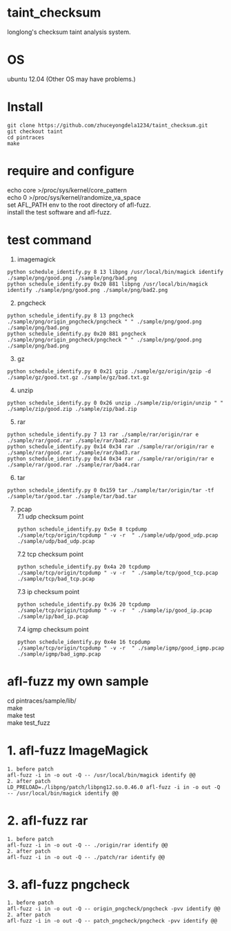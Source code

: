 # taint_checksum
longlong's checksum taint analysis system.

# OS
ubuntu 12.04 (Other OS may have problems.)

# Install
```
git clone https://github.com/zhuceyongdela1234/taint_checksum.git  
git checkout taint
cd pintraces  
make 
``` 

# require and configure
echo core >/proc/sys/kernel/core_pattern  
echo 0 >/proc/sys/kernel/randomize_va_space  
set  AFL_PATH env to the root directory of afl-fuzz.  
install the test software and afl-fuzz.  

# test command
1. imagemagick   
```
python schedule_identify.py 8 13 libpng /usr/local/bin/magick identify ./sample/png/good.png ./sample/png/bad.png    
python schedule_identify.py 0x20 881 libpng /usr/local/bin/magick identify ./sample/png/good.png ./sample/png/bad2.png 
```

2. pngcheck   
```
python schedule_identify.py 8 13 pngcheck ./sample/png/origin_pngcheck/pngcheck " " ./sample/png/good.png ./sample/png/bad.png  
python schedule_identify.py 0x20 881 pngcheck ./sample/png/origin_pngcheck/pngcheck " " ./sample/png/good.png ./sample/png/bad.png  
```

3. gz  
```
python schedule_identify.py 0 0x21 gzip ./sample/gz/origin/gzip -d ./sample/gz/good.txt.gz ./sample/gz/bad.txt.gz  
``` 
 
4. unzip  
``` 
python schedule_identify.py 0 0x26 unzip ./sample/zip/origin/unzip " " ./sample/zip/good.zip ./sample/zip/bad.zip
```

5. rar
```
python schedule_identify.py 7 13 rar ./sample/rar/origin/rar e ./sample/rar/good.rar ./sample/rar/bad2.rar  
python schedule_identify.py 0x14 0x34 rar ./sample/rar/origin/rar e ./sample/rar/good.rar ./sample/rar/bad3.rar 
python schedule_identify.py 0x14 0x34 rar ./sample/rar/origin/rar e ./sample/rar/good.rar ./sample/rar/bad4.rar
``` 

6. tar
```
python schedule_identify.py 0 0x159 tar ./sample/tar/origin/tar -tf ./sample/tar/good.tar ./sample/tar/bad.tar  

``` 

7. pcap  
    7.1 udp checksum point  
    ```
    python schedule_identify.py 0x5e 8 tcpdump ./sample/tcp/origin/tcpdump " -v -r  " ./sample/udp/good_udp.pcap ./sample/udp/bad_udp.pcap 
    ``` 
    7.2 tcp checksum point  
    ```
    python schedule_identify.py 0x4a 20 tcpdump ./sample/tcp/origin/tcpdump " -v -r  " ./sample/tcp/good_tcp.pcap ./sample/tcp/bad_tcp.pcap  
    ```
    7.3 ip checksum point  
    ```
    python schedule_identify.py 0x36 20 tcpdump ./sample/tcp/origin/tcpdump " -v -r  " ./sample/ip/good_ip.pcap ./sample/ip/bad_ip.pcap  
    ```
    7.4 igmp checksum point  
    ```
    python schedule_identify.py 0x4e 16 tcpdump ./sample/tcp/origin/tcpdump " -v -r  " ./sample/igmp/good_igmp.pcap ./sample/igmp/bad_igmp.pcap 
    ``` 

# afl-fuzz my own sample
cd pintraces/sample/lib/  
make  
make test  
make test_fuzz  
# 1. afl-fuzz ImageMagick
```
1. before patch   
afl-fuzz -i in -o out -Q -- /usr/local/bin/magick identify @@
2. after patch   
LD_PRELOAD=./libpng/patch/libpng12.so.0.46.0 afl-fuzz -i in -o out -Q -- /usr/local/bin/magick identify @@
```
# 2. afl-fuzz rar
```
1. before patch   
afl-fuzz -i in -o out -Q -- ./origin/rar identify @@
2. after patch   
afl-fuzz -i in -o out -Q -- ./patch/rar identify @@
```
# 3. afl-fuzz pngcheck
```
1. before patch   
afl-fuzz -i in -o out -Q -- origin_pngcheck/pngcheck -pvv identify @@
2. after patch   
afl-fuzz -i in -o out -Q -- patch_pngcheck/pngcheck -pvv identify @@
```